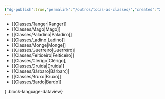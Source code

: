 ```yaml
---
{"dg-publish":true,"permalink":"/outros/todas-as-classes/","created":"2024-07-24T08:42:30.472-03:00","updated":"2024-07-29T11:07:27.701-03:00"}
---
```



- [[Classes/Ranger\|Ranger]]
- [[Classes/Mago\|Mago]]
- [[Classes/Paladino\|Paladino]]
- [[Classes/Ladino\|Ladino]]
- [[Classes/Monge\|Monge]]
- [[Classes/Guerreiro\|Guerreiro]]
- [[Classes/Feiticeiro\|Feiticeiro]]
- [[Classes/Clérigo\|Clérigo]]
- [[Classes/Druida\|Druida]]
- [[Classes/Bárbaro\|Bárbaro]]
- [[Classes/Bruxo\|Bruxo]]
- [[Classes/Bardo\|Bardo]]

{ .block-language-dataview}